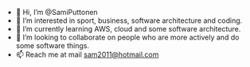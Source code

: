 - 👋 Hi, I’m @SamiPuttonen
- 👀 I’m interested in sport, business, software architecture and coding.
- 🌱 I’m currently learning AWS, cloud and some software architecture.
- 💞️ I’m looking to collaborate on people who are more actively and do some software things.
- 📫 Reach me at mail sam2011@hotmail.com

<!---
SamiPuttonen/SamiPuttonen is a ✨ special ✨ repository because its `README.md` (this file) appears on your GitHub profile.
You can click the Preview link to take a look at your changes.
--->
